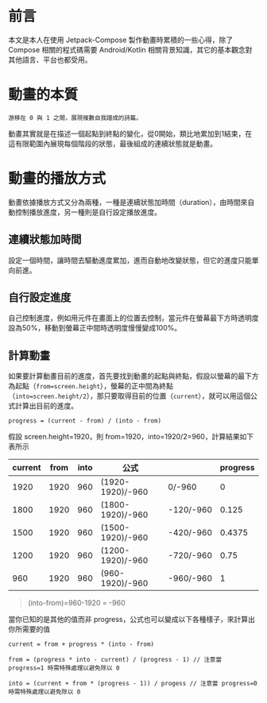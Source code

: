 # 前言
本文是本人在使用 Jetpack-Compose 製作動畫時累積的一些心得，除了 Compose 相關的程式碼需要 Android/Kotlin 相關背景知識，其它的基本觀念對其他語言、平台也都受用。

# 動畫的本質
```
游移在 0 與 1 之間，展現複數自我譜成的詩篇。
```
動畫其實就是在描述一個起點到終點的變化，從0開始，類比地累加到1結束，在這有限範圍內展現每個階段的狀態，最後組成的連續狀態就是動畫。

# 動畫的播放方式
動畫依據播放方式又分為兩種，一種是連續狀態加時間（duration），由時間來自動控制播放進度，另一種則是自行設定播放進度。

## 連續狀態加時間
設定一個時間，讓時間去驅動進度累加，進而自動地改變狀態，但它的進度只能單向前進。

## 自行設定進度
自己控制進度，例如用元件在畫面上的位置去控制，當元件在螢幕最下方時透明度設為50%，移動到螢幕正中間時透明度慢慢變成100%。

## 計算動畫
如果要計算動畫目前的進度，首先要找到動畫的起點與終點，假設以螢幕的最下方為起點（`from=screen.height`），螢幕的正中間為終點（`into=screen.height/2`），那只要取得目前的位置（`current`），就可以用這個公式計算出目前的進度。

```
progress = (current - from) / (into - from)
```

假設 screen.height=1920，則 from=1920，into=1920/2=960，計算結果如下表所示

| current | from | into | 公式 | | progress |
| --- | --- | --- | --- | --- | --- |
| 1920 | 1920 | 960 | (1920-1920)/-960 | 0/-960 | 0 |
| 1800 | 1920 | 960 | (1800-1920)/-960 | -120/-960 | 0.125 |
| 1500 | 1920 | 960 | (1500-1920)/-960 | -420/-960 | 0.4375 |
| 1200 | 1920 | 960 | (1200-1920)/-960 | -720/-960 | 0.75 |
| 960  | 1920 | 960 | (960-1920)/-960 | -960/-960 | 1 |

> (into-from)=960-1920 = -960

當你已知的是其他的值而非 progress，公式也可以變成以下各種樣子，來計算出你所需要的值

```
current = from + progress * (into - from)

from = (progress * into - current) / (progress - 1) // 注意當 progress=1 時需特殊處理以避免除以 0

into = (current + from * (progress - 1)) / progess // 注意當 progress=0 時需特殊處理以避免除以 0
```





